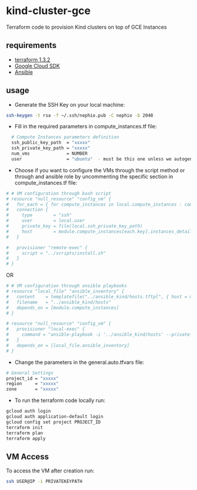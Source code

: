 # kind-cluster-gce

Terraform code to provision Kind clusters on top of GCE Instances

## requirements

- [terraform 1.3.2](https://www.terraform.io/downloads.html)
- [Google Cloud SDK](https://cloud.google.com/sdk/docs/install)
- [Ansible](https://docs.ansible.com/ansible/latest/installation_guide/intro_installation.html)

## usage

- Generate the SSH Key on your local machine:

```bash
ssh-keygen -t rsa -f ~/.ssh/nephio.pub -C nephio -b 2048
```

- Fill in the required parameters in compute_instances.tf file:

```bash
  # Compute Instances parameters definition
  ssh_public_key_path  = "xxxxx"
  ssh_private_key_path = "xxxxx"
  num_vms              = NUMBER
  user                 = "ubuntu"  - must be this one unless we autogenerate the kind_setup.yaml as it is performed on the ansible hosts inventory
```

- Choose if you want to configure the VMs through the script method or through and ansible role by uncommenting the specific section in compute_instances.tf file:

```bash
# # VM configuration through bash script 
# resource "null_resource" "config_vm" {
#   for_each = { for compute_instances in local.compute_instances : compute_instances.name => compute_instances }
#   connection {
#     type        = "ssh"
#     user        = local.user
#     private_key = file(local.ssh_private_key_path)
#     host        = module.compute_instances[each.key].instances_details[0].*.network_interface[0].*.access_config[0].*.nat_ip[0]
#   }

#   provisioner "remote-exec" {
#     script = "../scripts/install.sh"
#   }
# }
```

OR

```bash
# # VM configuration through ansible playbooks
# resource "local_file" "ansible_inventory" {
#   content    = templatefile("../ansible_kind/hosts.tftpl", { host = module.compute_instances["nephio-poc-template"].instances_details[0].*.network_interface[0].*.access_config[0].*.nat_ip[0], user = local.user })
#   filename   = "../ansible_kind/hosts"
#   depends_on = [module.compute_instances]
# }

# resource "null_resource" "config_vm" {
#   provisioner "local-exec" {
#     command = "ansible-playbook -i '../ansible_kind/hosts' --private-key ${local.ssh_private_key_path} ../ansible_kind/kind_setup.yaml"
#   }
#   depends_on = [local_file.ansible_inventory]
# }
```

- Change the parameters in the general.auto.tfvars file:

```bash
# General Settings
project_id = "xxxxx"
region     = "xxxxx"
zone       = "xxxxx"
```

- To run the terraform code locally run:

```bash
gcloud auth login
gcloud auth application-default login
gcloud config set project PROJECT_ID
terraform init
terraform plan
terraform apply
```

## VM Access

To access the VM after creation run:

```bash
ssh USER@IP -i PRIVATEKEYPATH
```
